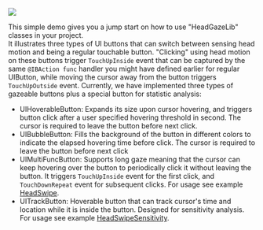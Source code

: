 ![](https://github.com/eBay/HeadGazeLib/blob/master/examples/demo/demo/video/teaser.gif)  


This simple demo gives you a jump start on how to use "HeadGazeLib" classes in your project.  
It illustrates three types of UI buttons that can switch between sensing head motion and being a regular touchable button.
"Clicking" using head motion on these buttons trigger `TouchUpInside` event that can be captured by the same `@IBAction func` handler you might have defined earlier for regular UIButton, while moving the cursor away from the button triggers `TouchUpOutside` event. 
Currently, we have implemented three types of gazeable buttons plus a special button for statistic analysis:  
* UIHoverableButton: Expands its size upon cursor hovering, and triggers button click after a user specified hovering threshold in second. The cursor is required to leave the button before next click.  
* UIBubbleButton: Fills the background of the button in different colors to indicate the elapsed hovering time before click. The cursor is required to leave the button before next click
* UIMultiFuncButton: Supports long gaze meaning that the cursor can keep hovering over the button to periodically click it without leaving the button. It triggers `TouchUpInside` event for the first click, and `TouchDownRepeat` event for subsequent clicks. For usage see example [HeadSwipe](https://github.com/eBay/HeadGazeLib/tree/master/examples/HeadSwipe).
* UITrackButton: Hoverable button that can track cursor's time and location while it is inside the button. Designed for sensitivity analysis. For usage see example [HeadSwipeSensitivity](https://github.com/eBay/HeadGazeLib/tree/master/examples/HeadSwipeSensitivity).


